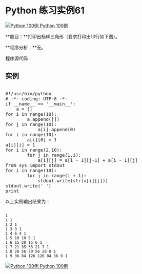 Python 练习实例61
=============

 [![Python 100例](../images/up.gif)
 Python 100例](python-100-examples.html)


 **题目：**打印出杨辉三角形（要求打印出10行如下图）。　　

 **程序分析：**无。

 程序源代码：

  实例
--

 <pre>

#!/usr/bin/python
# -*- coding: UTF-8 -*-
if __name__ == '__main__':
    a = []
for i in range(10):
        a.append([])
for j in range(10):
            a[i].append(0)
for i in range(10):
        a[i][0] = 1
a[i][i] = 1
for i in range(2,10):
        for j in range(1,i):
            a[i][j] = a[i - 1][j-1] + a[i - 1][j]
from sys import stdout
for i in range(10):
        for j in range(i + 1):
            stdout.write(str(a[i][j]))
stdout.write(' ')
print
</pre>

  以上实例输出结果为：

 
```

1 
1 1 
1 2 1 
1 3 3 1 
1 4 6 4 1 
1 5 10 10 5 1 
1 6 15 20 15 6 1 
1 7 21 35 35 21 7 1 
1 8 28 56 70 56 28 8 1 
1 9 36 84 126 126 84 36 9 1

```

 [![Python 100例](../images/up.gif)
 Python 100例](python-100-examples.html)
